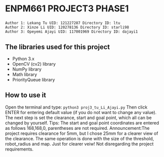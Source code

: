 # ENPM661 PROJECT3 PHASE1
### 
    Author 1: Lekang Tu UID: 121227287 Directory ID: ltu
    Author 2: Xinze Li UID: 120278136 Directory ID: starli98
    Author 3: Opeyemi Ajayi UID: 117001969 Directory ID: dajayi1

## The libraries used for this project

- Python 3.x
- OpenCV (cv2) library
- NumPy library
- Math library
- PriorityQueue library

## How to use it

Open the terminal and type: `python3 proj3_tu_Li_Ajayi.py`
Then click ENTER for entering default value (if you do not want to change any value).
The next step is set the clearance, start and goal point, which all can be changed by yourself. 
Tips: The start and goal point coordinates are entered as follows 168,168,0, parentheses are not required.
Announcement:The project requires clearance for 5mm, but I chose 25mm for a clearer view of the clearance. The same operation is done with the size of the threshold, robot_radius and map. Just for clearer veiw! Not disregarding the project requirements.